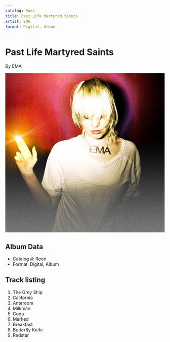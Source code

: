 ```yaml
---
catalog: Roon
title: Past Life Martyred Saints
artist: EMA
format: Digital, Album
---
```


# Past Life Martyred Saints

By EMA

![](../../assets/albumcovers/EMA-Past_Life_Martyred_Saints.png)

## Album Data

- Catalog #: Roon
- Format: Digital, Album


## Track listing


1. The Grey Ship
2. California
3. Anteroom
4. Milkman
5. Coda
6. Marked
7. Breakfast
8. Butterfly Knife
9. Redstar

